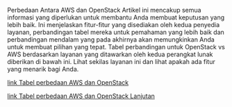 Perbedaan Antara AWS dan OpenStack
Artikel ini mencakup semua informasi yang diperlukan untuk membantu Anda membuat keputusan yang lebih baik. Ini menjelaskan fitur-fitur yang disediakan oleh kedua penyedia layanan, perbandingan tabel mereka untuk pemahaman yang lebih baik dan perbandingan mendalam yang pada akhirnya akan memungkinkan Anda untuk membuat pilihan yang tepat.
Tabel perbandingan untuk OpenStack vs AWS berdasarkan layanan yang ditawarkan oleh kedua perangkat lunak diberikan di bawah ini. Lihat sekilas layanan ini dan lihat apakah ada fitur yang menarik bagi Anda.

[link Tabel perbedaan AWS dan OpenStack](https://github.com/daniwira/devops-batch4-k2/blob/main/soal-2/images/awsvsopenstack-1.png)

[link Tabel perbedaan AWS dan OpenStack Lanjutan](https://github.com/daniwira/devops-batch4-k2/blob/main/soal-2/images/awsvsopenstack-2.png)